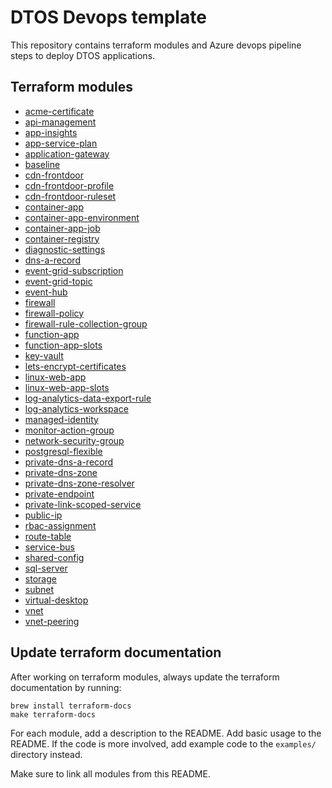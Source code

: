 # DTOS Devops template

This repository contains terraform modules and Azure devops pipeline steps to deploy DTOS applications.

## Terraform modules
- [acme-certificate](infrastructure/modules/acme-certificate/README.md)
- [api-management](infrastructure/modules/api-management/README.md)
- [app-insights](infrastructure/modules/app-insights/README.md)
- [app-service-plan](infrastructure/modules/app-service-plan/README.md)
- [application-gateway](infrastructure/modules/application-gateway/README.md)
- [baseline](infrastructure/modules/baseline/README.md)
- [cdn-frontdoor](infrastructure/modules/cdn-frontdoor/README.md)
- [cdn-frontdoor-profile](infrastructure/modules/cdn-frontdoor-profile/README.md)
- [cdn-frontdoor-ruleset](infrastructure/modules/cdn-frontdoor-ruleset/README.md)
- [container-app](infrastructure/modules/container-app/README.md)
- [container-app-environment](infrastructure/modules/container-app-environment/README.md)
- [container-app-job](infrastructure/modules/container-app-job/README.md)
- [container-registry](infrastructure/modules/container-registry/README.md)
- [diagnostic-settings](infrastructure/modules/diagnostic-settings/README.md)
- [dns-a-record](infrastructure/modules/dns-a-record/README.md)
- [event-grid-subscription](infrastructure/modules/event-grid-subscription/README.md)
- [event-grid-topic](infrastructure/modules/event-grid-topic/README.md)
- [event-hub](infrastructure/modules/event-hub/README.md)
- [firewall](infrastructure/modules/firewall/README.md)
- [firewall-policy](infrastructure/modules/firewall-policy/README.md)
- [firewall-rule-collection-group](infrastructure/modules/firewall-rule-collection-group/README.md)
- [function-app](infrastructure/modules/function-app/README.md)
- [function-app-slots](infrastructure/modules/function-app-slots/README.md)
- [key-vault](infrastructure/modules/key-vault/README.md)
- [lets-encrypt-certificates](infrastructure/modules/lets-encrypt-certificates/README.md)
- [linux-web-app](infrastructure/modules/linux-web-app/README.md)
- [linux-web-app-slots](infrastructure/modules/linux-web-app-slots/README.md)
- [log-analytics-data-export-rule](infrastructure/modules/log-analytics-data-export-rule/README.md)
- [log-analytics-workspace](infrastructure/modules/log-analytics-workspace/README.md)
- [managed-identity](infrastructure/modules/managed-identity/README.md)
- [monitor-action-group](infrastructure/modules/monitor-action-group/README.md)
- [network-security-group](infrastructure/modules/network-security-group/README.md)
- [postgresql-flexible](infrastructure/modules/postgresql-flexible/README.md)
- [private-dns-a-record](infrastructure/modules/private-dns-a-record/README.md)
- [private-dns-zone](infrastructure/modules/private-dns-zone/README.md)
- [private-dns-zone-resolver](infrastructure/modules/private-dns-zone-resolver/README.md)
- [private-endpoint](infrastructure/modules/private-endpoint/README.md)
- [private-link-scoped-service](infrastructure/modules/private-link-scoped-service/README.md)
- [public-ip](infrastructure/modules/public-ip/README.md)
- [rbac-assignment](infrastructure/modules/rbac-assignment/README.md)
- [route-table](infrastructure/modules/route-table/README.md)
- [service-bus](infrastructure/modules/service-bus/README.md)
- [shared-config](infrastructure/modules/shared-config/README.md)
- [sql-server](infrastructure/modules/sql-server/README.md)
- [storage](infrastructure/modules/storage/README.md)
- [subnet](infrastructure/modules/subnet/README.md)
- [virtual-desktop](infrastructure/modules/virtual-desktop/README.md)
- [vnet](infrastructure/modules/vnet/README.md)
- [vnet-peering](infrastructure/modules/vnet-peering/README.md)

## Update terraform documentation
After working on terraform modules, always update the terraform documentation by running:

```shell
brew install terraform-docs
make terraform-docs
```

For each module, add a description to the README. Add basic usage to the README. If the code is more involved, add example code to the `examples/` directory instead.

Make sure to link all modules from this README.
